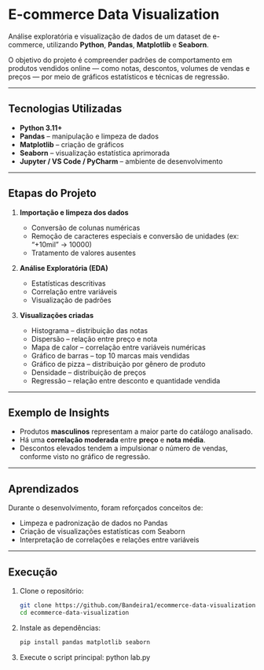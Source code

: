 #  E-commerce Data Visualization

Análise exploratória e visualização de dados de um dataset de e-commerce, utilizando **Python**, **Pandas**, **Matplotlib** e **Seaborn**.

O objetivo do projeto é compreender padrões de comportamento em produtos vendidos online — como notas, descontos, volumes de vendas e preços — por meio de gráficos estatísticos e técnicas de regressão.

---

##  Tecnologias Utilizadas

- **Python 3.11+**
- **Pandas** – manipulação e limpeza de dados  
- **Matplotlib** – criação de gráficos  
- **Seaborn** – visualização estatística aprimorada  
- **Jupyter / VS Code / PyCharm** – ambiente de desenvolvimento  

---

##  Etapas do Projeto

1. **Importação e limpeza dos dados**
   - Conversão de colunas numéricas
   - Remoção de caracteres especiais e conversão de unidades (ex: “+10mil” → 10000)
   - Tratamento de valores ausentes

2. **Análise Exploratória (EDA)**
   - Estatísticas descritivas
   - Correlação entre variáveis
   - Visualização de padrões

3. **Visualizações criadas**
   - Histograma – distribuição das notas  
   - Dispersão – relação entre preço e nota  
   - Mapa de calor – correlação entre variáveis numéricas  
   - Gráfico de barras – top 10 marcas mais vendidas  
   - Gráfico de pizza – distribuição por gênero de produto  
   - Densidade – distribuição de preços  
   - Regressão – relação entre desconto e quantidade vendida  

---

##  Exemplo de Insights

- Produtos **masculinos** representam a maior parte do catálogo analisado.  
- Há uma **correlação moderada** entre **preço** e **nota média**.  
- Descontos elevados tendem a impulsionar o número de vendas, conforme visto no gráfico de regressão.  

---

##  Aprendizados

Durante o desenvolvimento, foram reforçados conceitos de:
- Limpeza e padronização de dados no Pandas  
- Criação de visualizações estatísticas com Seaborn  
- Interpretação de correlações e relações entre variáveis  

---

##  Execução

1. Clone o repositório:
   ```bash
   git clone https://github.com/Bandeira1/ecommerce-data-visualization.git
   cd ecommerce-data-visualization

2. Instale as dependências:
   ```bash
   pip install pandas matplotlib seaborn

3. Execute o script principal:
   python lab.py
